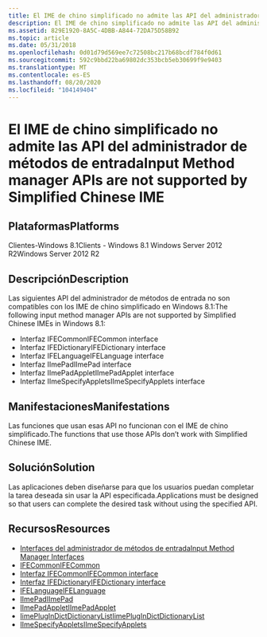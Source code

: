 ```yaml
---
title: El IME de chino simplificado no admite las API del administrador de métodos de entrada
description: El IME de chino simplificado no admite las API del administrador de métodos de entrada
ms.assetid: 829E1920-8A5C-4DBB-A844-72DA75D58B92
ms.topic: article
ms.date: 05/31/2018
ms.openlocfilehash: 0d01d79d569ee7c72508bc217b68bcdf784f0d61
ms.sourcegitcommit: 592c9bbd22ba69802dc353bcb5eb30699f9e9403
ms.translationtype: MT
ms.contentlocale: es-ES
ms.lasthandoff: 08/20/2020
ms.locfileid: "104149404"
---
```

# <a name="input-method-manager-apis-are-not-supported-by-simplified-chinese-ime"></a><span data-ttu-id="c2908-103">El IME de chino simplificado no admite las API del administrador de métodos de entrada</span><span class="sxs-lookup"><span data-stu-id="c2908-103">Input Method manager APIs are not supported by Simplified Chinese IME</span></span>

## <a name="platforms"></a><span data-ttu-id="c2908-104">Plataformas</span><span class="sxs-lookup"><span data-stu-id="c2908-104">Platforms</span></span>

<dl> <span data-ttu-id="c2908-105">Clientes-Windows 8.1</span><span class="sxs-lookup"><span data-stu-id="c2908-105">Clients - Windows 8.1</span></span>  
<span data-ttu-id="c2908-106">Windows Server 2012 R2</span><span class="sxs-lookup"><span data-stu-id="c2908-106">Windows Server 2012 R2</span></span>  
</dl>

## <a name="description"></a><span data-ttu-id="c2908-107">Descripción</span><span class="sxs-lookup"><span data-stu-id="c2908-107">Description</span></span>

<span data-ttu-id="c2908-108">Las siguientes API del administrador de métodos de entrada no son compatibles con los IME de chino simplificado en Windows 8.1:</span><span class="sxs-lookup"><span data-stu-id="c2908-108">The following input method manager APIs are not supported by Simplified Chinese IMEs in Windows 8.1:</span></span>

-   <span data-ttu-id="c2908-109">Interfaz IFECommon</span><span class="sxs-lookup"><span data-stu-id="c2908-109">IFECommon interface</span></span>
-   <span data-ttu-id="c2908-110">Interfaz IFEDictionary</span><span class="sxs-lookup"><span data-stu-id="c2908-110">IFEDictionary interface</span></span>
-   <span data-ttu-id="c2908-111">Interfaz IFELanguage</span><span class="sxs-lookup"><span data-stu-id="c2908-111">IFELanguage interface</span></span>
-   <span data-ttu-id="c2908-112">Interfaz IImePad</span><span class="sxs-lookup"><span data-stu-id="c2908-112">IImePad interface</span></span>
-   <span data-ttu-id="c2908-113">Interfaz IImePadApplet</span><span class="sxs-lookup"><span data-stu-id="c2908-113">IImePadApplet interface</span></span>
-   <span data-ttu-id="c2908-114">Interfaz IImeSpecifyApplets</span><span class="sxs-lookup"><span data-stu-id="c2908-114">IImeSpecifyApplets interface</span></span>

## <a name="manifestations"></a><span data-ttu-id="c2908-115">Manifestaciones</span><span class="sxs-lookup"><span data-stu-id="c2908-115">Manifestations</span></span>

<span data-ttu-id="c2908-116">Las funciones que usan esas API no funcionan con el IME de chino simplificado.</span><span class="sxs-lookup"><span data-stu-id="c2908-116">The functions that use those APIs don’t work with Simplified Chinese IME.</span></span>

## <a name="solution"></a><span data-ttu-id="c2908-117">Solución</span><span class="sxs-lookup"><span data-stu-id="c2908-117">Solution</span></span>

<span data-ttu-id="c2908-118">Las aplicaciones deben diseñarse para que los usuarios puedan completar la tarea deseada sin usar la API especificada.</span><span class="sxs-lookup"><span data-stu-id="c2908-118">Applications must be designed so that users can complete the desired task without using the specified API.</span></span>

## <a name="resources"></a><span data-ttu-id="c2908-119">Recursos</span><span class="sxs-lookup"><span data-stu-id="c2908-119">Resources</span></span>

-   [<span data-ttu-id="c2908-120">Interfaces del administrador de métodos de entrada</span><span class="sxs-lookup"><span data-stu-id="c2908-120">Input Method Manager Interfaces</span></span>](../intl/input-method-manager-interfaces.md)
-   [<span data-ttu-id="c2908-121">IFECommon</span><span class="sxs-lookup"><span data-stu-id="c2908-121">IFECommon</span></span>](/windows/win32/api/msime/nn-msime-ifecommon)
-   [<span data-ttu-id="c2908-122">Interfaz IFECommon</span><span class="sxs-lookup"><span data-stu-id="c2908-122">IFECommon interface</span></span>](/windows/win32/api/msime/nn-msime-ifecommon)
-   [<span data-ttu-id="c2908-123">Interfaz IFEDictionary</span><span class="sxs-lookup"><span data-stu-id="c2908-123">IFEDictionary interface</span></span>](/windows/win32/api/msime/nn-msime-ifedictionary)
-   [<span data-ttu-id="c2908-124">IFELanguage</span><span class="sxs-lookup"><span data-stu-id="c2908-124">IFELanguage</span></span>](/windows/win32/api/msime/nn-msime-ifelanguage)
-   [<span data-ttu-id="c2908-125">IImePad</span><span class="sxs-lookup"><span data-stu-id="c2908-125">IImePad</span></span>](/windows/win32/api/imepad/nn-imepad-iimepad)
-   [<span data-ttu-id="c2908-126">IImePadApplet</span><span class="sxs-lookup"><span data-stu-id="c2908-126">IImePadApplet</span></span>](/windows/win32/api/imepad/nn-imepad-iimepadapplet)
-   [<span data-ttu-id="c2908-127">IimePlugInDictDictionaryList</span><span class="sxs-lookup"><span data-stu-id="c2908-127">IimePlugInDictDictionaryList</span></span>](/windows/win32/api/msimeapi/nn-msimeapi-iimeplugindictdictionarylist)
-   [<span data-ttu-id="c2908-128">IImeSpecifyApplets</span><span class="sxs-lookup"><span data-stu-id="c2908-128">IImeSpecifyApplets</span></span>](/windows/win32/api/imepad/nn-imepad-iimespecifyapplets)

 

 
